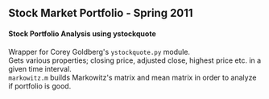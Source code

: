 Stock Market Portfolio - Spring 2011
---
#### Stock Portfolio Analysis using ystockquote
Wrapper for Corey Goldberg's `ystockquote.py` module.  
Gets various properties; closing price, adjusted close, highest price etc. in a given time interval.  
`markowitz.m` builds Markowitz's matrix and mean matrix in order to analyze if portfolio is good.  




